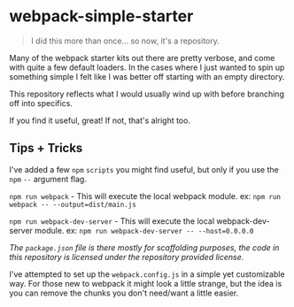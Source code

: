 # webpack-simple-starter

> I did this more than once... so now, it's a repository.

Many of the webpack starter kits out there are pretty verbose, and come with quite a few default loaders. In the cases where I just wanted to spin up something simple I felt like I was better off starting with an empty directory.

This repository reflects what I would usually wind up with before branching off into specifics.

If you find it useful, great! If not, that's alright too.


## Tips + Tricks

I've added a few `npm` `scripts` you might find useful, but only if you use the `npm` `--` argument flag.

`npm run webpack` - This will execute the local webpack module.
ex: `npm run webpack -- --output=dist/main.js`

`npm run webpack-dev-server` - This will execute the local webpack-dev-server module.
ex: `npm run webpack-dev-server -- --host=0.0.0.0`

_The `package.json` file is there mostly for scaffolding purposes, the code in this repository is licensed under the repository provided license._

I've attempted to set up the `webpack.config.js` in a simple yet customizable way. For those new to webpack it might look a little strange, but the idea is you can remove the chunks you don't need/want a little easier.